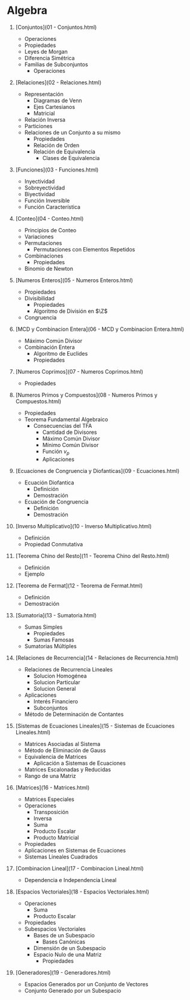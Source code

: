 # Algebra

1. [Conjuntos](01 - Conjuntos.html)
   - Operaciones
   - Propiedades
   - Leyes de Morgan
   - Diferencia Simétrica
   - Familias de Subconjuntos
     - Operaciones

1. [Relaciones](02 - Relaciones.html)
   - Representación
     - Diagramas de Venn
     - Ejes Cartesianos
     - Matricial
   - Relación Inversa
   - Particiones
   - Relaciones de un Conjunto a su mismo
     - Propiedades
     - Relación de Orden
     - Relación de Equivalencia
       - Clases de Equivalencia
2. [Funciones](03 - Funciones.html)
   - Inyectividad
   - Sobreyectividad
   - Biyectividad
   - Función Inversible
   - Función Característica
3. [Conteo](04 - Conteo.html)
   - Principios de Conteo
   - Variaciones
   - Permutaciones
     - Permutaciones con Elementos Repetidos
   - Combinaciones
     - Propiedades
   - Binomio de Newton
4. [Numeros Enteros](05 - Numeros Enteros.html)
   - Propiedades
   - Divisibilidad
     - Propiedades
     - Algoritmo de División en $\Z$
   - Congruencia
5. [MCD y Combinacion Entera](06 - MCD y Combinacion Entera.html)
   - Máximo Común Divisor
   - Combinación Entera
     - Algoritmo de Euclides
     - Propiedades
6. [Numeros Coprimos](07 - Numeros Coprimos.html)
   - Propiedades
7. [Numeros Primos y Compuestos](08 - Numeros Primos y Compuestos.html)
   - Propiedades
   - Teorema Fundamental Algebraico
     - Consecuencias del TFA
       - Cantidad de Divisores
       - Máximo Común Divisor
       - Mínimo Común Divisor
       - Función $v_p$
       - Aplicaciones

1. [Ecuaciones de Congruencia y Diofanticas](09 - Ecuaciones.html)
   - Ecuación Diofantica
     - Definición
     - Demostración
   - Ecuación de Congruencia
     - Definición
     - Demostración
2. [Inverso Multiplicativo](10 - Inverso Multiplicativo.html)
   - Definición
   - Propiedad Conmutativa
3. [Teorema Chino del Resto](11 - Teorema Chino del Resto.html)
   - Definición
   - Ejemplo
4. [Teorema de Fermat](12 - Teorema de Fermat.html)
   - Definición
   - Demostración
5. [Sumatoria](13 - Sumatoria.html)
   - Sumas Simples
     - Propiedades
     - Sumas Famosas
   - Sumatorias Múltiples
6. [Relaciones de Recurrencia](14 - Relaciones de Recurrencia.html)
   - Relaciones de Recurrencia Lineales
     - Solucion Homogénea
     - Solucion Particular
     - Solucion General
   - Aplicaciones
     - Interés Financiero
     - Subconjuntos
   - Método de Determinación de Contantes
7. [Sistemas de Ecuaciones Lineales](15 - Sistemas de Ecuaciones Lineales.html)
   - Matrices Asociadas al Sistema
   - Método de Eliminación de Gauss
   - Equivalencia de Matrices
     - Aplicación a Sistemas de Ecuaciones
   - Matrices Escalonadas y Reducidas
   - Rango de una Matriz

1. [Matrices](16 - Matrices.html)
   - Matrices Especiales
   - Operaciones
     - Transposición
     - Inversa
     - Suma
     - Producto Escalar
     - Producto Matricial
   - Propiedades
   - Aplicaciones en Sistemas de Ecuaciones
   - Sistemas Lineales Cuadrados
2. [Combinacion Lineal](17 - Combinacion Lineal.html)
   - Dependencia e Independencia Lineal
3. [Espacios Vectoriales](18 - Espacios Vectoriales.html)
   - Operaciones
     - Suma
     - Producto Escalar
   - Propiedades
   - Subespacios Vectoriales
     - Bases de un Subespacio
       - Bases Canónicas
     - Dimensión de un Subespacio
     - Espacio Nulo de una Matriz
       - Propiedades

1. [Generadores](19 - Generadores.html)
   - Espacios Generados por un Conjunto de Vectores
   - Conjunto Generado por un Subespacio